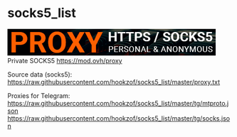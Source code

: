 # socks5_list
[<img src="img/proxies.gif">](https://mod.ovh/proxy)  
Private SOCKS5 https://mod.ovh/proxy

Source data (socks5): https://raw.githubusercontent.com/hookzof/socks5_list/master/proxy.txt

Proxies for Telegram:  
https://raw.githubusercontent.com/hookzof/socks5_list/master/tg/mtproto.json
https://raw.githubusercontent.com/hookzof/socks5_list/master/tg/socks.json
